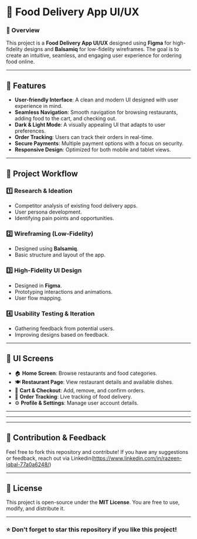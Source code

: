 # 🍔 Food Delivery App UI/UX

### 🚀 Overview
This project is a **Food Delivery App UI/UX** designed using **Figma** for high-fidelity designs and **Balsamiq** for low-fidelity wireframes. The goal is to create an intuitive, seamless, and engaging user experience for ordering food online.

---

## 📌 Features
- **User-friendly Interface**: A clean and modern UI designed with user experience in mind.
- **Seamless Navigation**: Smooth navigation for browsing restaurants, adding food to the cart, and checking out.
- **Dark & Light Mode**: A visually appealing UI that adapts to user preferences.
- **Order Tracking**: Users can track their orders in real-time.
- **Secure Payments**: Multiple payment options with a focus on security.
- **Responsive Design**: Optimized for both mobile and tablet views.

---

## 📜 Project Workflow
### **1️⃣ Research & Ideation**
- Competitor analysis of existing food delivery apps.
- User persona development.
- Identifying pain points and opportunities.

### **2️⃣ Wireframing (Low-Fidelity)**
- Designed using **Balsamiq**.
- Basic structure and layout of the app.

### **3️⃣ High-Fidelity UI Design**
- Designed in **Figma**.
- Prototyping interactions and animations.
- User flow mapping.

### **4️⃣ Usability Testing & Iteration**
- Gathering feedback from potential users.
- Improving designs based on feedback.

---

## 🎨 UI Screens
- 🏠 **Home Screen**: Browse restaurants and food categories.
- 🍽️ **Restaurant Page**: View restaurant details and available dishes.
- 🛒 **Cart & Checkout**: Add, remove, and confirm orders.
- 📍 **Order Tracking**: Live tracking of food delivery.
- ⚙️ **Profile & Settings**: Manage user account details.

---


---


---

## 🤝 Contribution & Feedback
Feel free to fork this repository and contribute! If you have any suggestions or feedback, reach out via Linkedin(https://www.linkedin.com/in/razeen-iqbal-77a0a6248/)

---

## 📄 License
This project is open-source under the **MIT License**. You are free to use, modify, and distribute it.

---

### ⭐ Don't forget to **star** this repository if you like this project!

